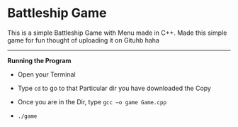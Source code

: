 # Battleship Game

This is a simple Battleship Game with Menu made in C++. Made this simple game for fun thought of uploading it on Gituhb haha
*******************************************************************

**Running the Program**

* Open your Terminal

* Type ```cd``` to go to that Particular dir you have downloaded the Copy

* Once you are in the Dir, type ```gcc –o game Game.cpp```

* ```./game```

